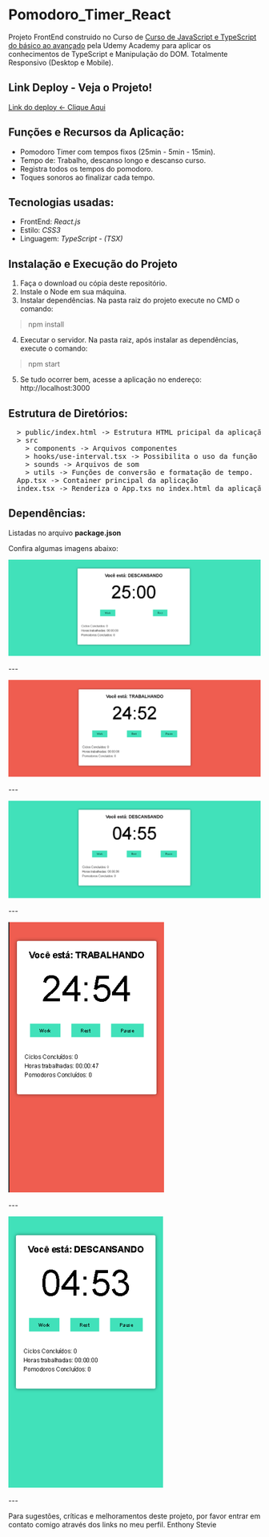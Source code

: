 # Pomodoro_Timer_React

Projeto FrontEnd construido no Curso de <a href="https://www.udemy.com/course/curso-de-javascript-moderno-do-basico-ao-avancado/" target="_blank">Curso de JavaScript e TypeScript do básico ao avançado</a> pela Udemy Academy para aplicar os conhecimentos de TypeScript e Manipulação do DOM.
Totalmente Responsivo (Desktop e Mobile).

## Link Deploy - Veja o Projeto!
<a href="https://pomodoro-timer-enthony.netlify.app/"> Link do deploy <- Clique Aqui</a>

## Funções e Recursos da Aplicação: 
* Pomodoro Timer com tempos fixos (25min - 5min - 15min).
* Tempo de: Trabalho, descanso longo e descanso curso.
* Registra todos os tempos do pomodoro.
* Toques sonoros ao finalizar cada tempo.

## Tecnologias usadas:
* FrontEnd: *React.js*
* Estilo: *CSS3*
* Linguagem: *TypeScript - (TSX)*

## Instalação e Execução do Projeto
1. Faça o download ou cópia deste repositório.
2. Instale o Node em sua máquina.
3. Instalar dependências. Na pasta raiz do projeto execute no CMD o comando:
>npm install
4. Executar o servidor. Na pasta raiz, após instalar as dependências, execute o comando:
>npm start
5. Se tudo ocorrer bem, acesse a aplicação no endereço: http://localhost:3000

## Estrutura de Diretórios:
<pre>
  > public/index.html -> Estrutura HTML pricipal da aplicação.
  > src
    > components -> Arquivos componentes 
    > hooks/use-interval.tsx -> Possibilita o uso da função setInterval no TypeScript dentro do React
    > sounds -> Arquivos de som
    > utils -> Funções de conversão e formatação de tempo.
  App.tsx -> Container principal da aplicação
  index.tsx -> Renderiza o App.txs no index.html da aplicação.
</pre>

## Dependências:
<p>Listadas no arquivo <b>package.json</b></p>

<p>Confira algumas imagens abaixo:</p>
<img src="https://raw.githubusercontent.com/Enthony2021/imagens_dos_projetos/main/pomodoro-timer.png"></img>
<p>---</p>
<img src="https://raw.githubusercontent.com/Enthony2021/imagens_dos_projetos/main/pomodoro-timer2.png"></img>
<p>---</p>
<img src="https://raw.githubusercontent.com/Enthony2021/imagens_dos_projetos/main/pomodoro-timer3.png"></img>
<p>---</p>
<img src="https://raw.githubusercontent.com/Enthony2021/imagens_dos_projetos/main/pomodoro-timer4.png"></img>
<p>---</p>
<img src="https://raw.githubusercontent.com/Enthony2021/imagens_dos_projetos/main/pomodoro-timer5.png"></img>
<p>---</p>

Para sugestões, críticas e melhoramentos deste projeto, por favor entrar em contato comigo através dos links no meu perfil.
Enthony Stevie










